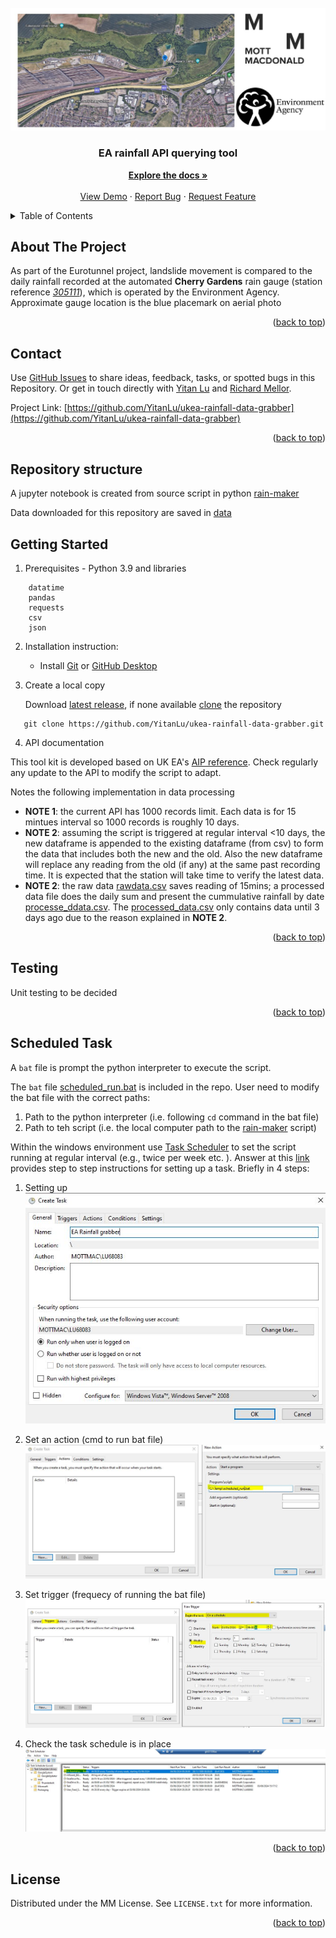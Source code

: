 <!-- INSTRUCTIONS

*** The template is using markdown "reference style" links for readability.
*** Reference links are enclosed in brackets [ ].

To modify this Template README for your project follow these steps:
1. Do a search and replace `repo_name` with your repository name.
2. Update `thumbnail.png` image located in the root directory to represent your project.
3. Replace or remove content not relevant to your project.
5. Commit changes once you finish updating README.
-->

<!-- PROJECT LOGO -->

<br />
<div align="center">
  <a href="https://github.com/mottmacdonaldglobal/repo_name">
    <img src="caption.JPG" alt="Logo" >
  </a>

<h3 align="center">EA rainfall API querying tool</h3>

  <p align="center">
    <a href="https://github.com/mottmacdonaldglobal/repo_name"><strong>Explore the docs »</strong></a>
    <br />
    <br />
    <a href="https://github.com/mottmacdonaldglobal/repo_name">View Demo</a>
    ·
    <a href="https://github.com/mottmacdonaldglobal/repo_name/issues">Report Bug</a>
    ·
    <a href="https://github.com/mottmacdonaldglobal/repo_name/issues">Request Feature</a>
  </p>
</div>

<!-- TABLE OF CONTENTS -->
<details>
  <summary>Table of Contents</summary>
  <ol>
    <li><a href="#about-the-project">About The Project</a></li>
    <li><a href="#contact">Contact</a></li>
    <li>
      <a href="#getting-started">Getting Started</a>
    </li>
    <li><a href="#usage">Usage</a></li>
    <li><a href="#license">License</a></li>
  </ol>
</details>

<!-- ABOUT THE PROJECT -->
## About The Project

As part of the Eurotunnel project, landslide movement is compared to the daily rainfall recorded at the automated __Cherry Gardens__ rain gauge (station reference [_305111_](https://environment.data.gov.uk/flood-monitoring/id/stations/305111.html)), which is operated by the Environment Agency. Approximate gauge location is the blue placemark on aerial photo

<p align="right">(<a href="#top">back to top</a>)</p>

<!-- CONTACT -->
## Contact

Use [GitHub Issues](https://github.com/mottmacdonaldglobal/repo_name/issues) to share ideas, feedback, tasks, or spotted bugs in this Repository.
Or get in touch directly with [Yitan Lu](mailto:yitan.lu@mottmac.com) and [Richard Mellor](mailto:Richard.Mellor@mottmac.com).

Project Link: [https://github.com/YitanLu/ukea-rainfall-data-grabber](https://github.com/YitanLu/ukea-rainfall-data-grabber)

<p align="right">(<a href="#top">back to top</a>)</p>

<!-- GETTING STARTED -->

## Repository structure

A jupyter notebook is created from source script in python [rain-maker](https://github.com/YitanLu/ukea-rainfall-data-grabber/rain-maker.py)

Data downloaded for this repository are saved in [data](https://github.com/YitanLu/ukea-rainfall-data-grabber/data)

## Getting Started

<!-- Add instructions specific to your project here. -->

1. Prerequisites - Python 3.9 and libraries

```
    datatime
    pandas
    requests
    csv
    json
```

2. Installation instruction:

    - Install [Git](https://git-scm.com/downloads) or [GitHub Desktop](https://desktop.github.com/)


3. Create a local copy

   Download [latest release](https://docs.github.com/en/repositories/releasing-projects-on-github/viewing-your-repositorys-releases-and-tags#viewing-releases), if none available [clone](https://docs.github.com/en/repositories/creating-and-managing-repositories/cloning-a-repository) the repository

 ```
    git clone https://github.com/YitanLu/ukea-rainfall-data-grabber.git
 ```

 4. API documentation

This tool kit is developed based on UK EA's [AIP reference](https://environment.data.gov.uk/flood-monitoring/doc/rainfall). Check regularly any update to the API to modify the script to adapt.

Notes the following implementation in data processing
- **NOTE 1**: the current API has 1000 records limit. Each data is for 15 mintues interval so 1000 records is roughly 10 days. 
- **NOTE 2**: assuming the script is triggered at regular interval <10 days, the new dataframe is appended to the existing dataframe (from csv) to form the data that includes both the new and the old. Also the new dataframe will replace any reading from the old (if any) at the same past recording time. It is expected that the station will take time to verify the latest data.
- **NOTE 2**: the raw data [rawdata.csv](https://github.com/YitanLu/ukea-rainfall-data-grabber/data/rawdata.csv) saves reading of 15mins;  a processed data file does the daily sum and present the cummulative rainfall by date [processe_ddata.csv](https://github.com/YitanLu/ukea-rainfall-data-grabber/data/processed_data.csv). The [processed_data.csv](https://github.com/YitanLu/ukea-rainfall-data-grabber/data/processed_data.csv) only contains data until 3 days ago due to the reason explained in **NOTE 2**.

<p align="right">(<a href="#top">back to top</a>)</p>

<!-- Testing -->
## Testing

Unit testing to be decided

<p align="right">(<a href="#top">back to top</a>)</p>

<!-- Scheduled Task -->
## Scheduled Task 

A `bat` file is prompt the python interpreter to execute the script. 

The `bat` file [scheduled_run.bat](https://github.com/YitanLu/ukea-rainfall-data-grabber/scheduled_run.bat) is included in the repo. User need to modify the bat file with the correct paths:
1. Path to the python interpreter (i.e. following `cd` command in the bat file)
2. Path to teh script (i.e. the local computer path to the [rain-maker](https://github.com/YitanLu/ukea-rainfall-data-grabber/rain-maker.py) script)

Within the windows environment use [Task Scheduler](https://learn.microsoft.com/en-us/windows/win32/taskschd/task-scheduler-start-page) to set the script running at regular interval (e.g., twice per week etc. ).  Answer at this [link](https://stackoverflow.com/a/68674814) provides step to step instructions for setting up a task. Briefly in 4 steps:
1. Setting up
   ![step1](scheduled-task-step1.JPG)

2. Set an action (cmd to run bat file)
   ![step2](scheduled-task-step2.JPG)


3. Set trigger (frequecy of running the bat file)
   ![step3](scheduled-task-step3.JPG)

4. Check the task schedule is in place
   ![step4](scheduled-task-step4.JPG)



<p align="right">(<a href="#top">back to top</a>)</p>

<!-- LICENSE -->
## License

Distributed under the MM License. See `LICENSE.txt` for more information.

<p align="right">(<a href="#top">back to top</a>)</p>
